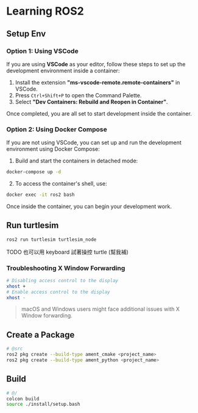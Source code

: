 # Learning ROS2

## Setup Env

### Option 1: Using VSCode

If you are using **VSCode** as your editor, follow these steps to set up the development environment inside a container:

1. Install the extension **"ms-vscode-remote.remote-containers"** in VSCode.
2. Press `Ctrl+Shift+P` to open the Command Palette.
3. Select **"Dev Containers: Rebuild and Reopen in Container"**.

Once completed, you are all set to start development inside the container.

### Option 2: Using Docker Compose

If you are not using VSCode, you can set up and run the development environment using Docker Compose:

1. Build and start the containers in detached mode:

```sh
docker-compose up -d
```

2. To access the container's shell, use:

```sh
docker exec -it ros2 bash
```

Once inside the container, you can begin your development work.

## Run turtlesim

```sh
ros2 run turtlesim turtlesim_node
```

TODO 也可以用 keyboard 試著操控 turtle (幫我補)


### Troubleshooting X Window Forwarding

```sh
# Disabling access control to the display
xhost +
# Enable access control to the display
xhost -
```

> macOS and Windows users might face additional issues with X Window forwarding.


## Create a Package

```sh
# @src
ros2 pkg create --build-type ament_cmake <project_name>
ros2 pkg create --build-type ament_python <project_name>
```

## Build

```sh
# @/
colcon build
source ./install/setup.bash
```
